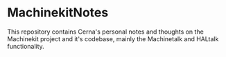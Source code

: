 # MachinekitNotes

This repository contains Cerna's personal notes and thoughts on the Machinekit project and it's codebase, mainly the Machinetalk and HALtalk functionality.

